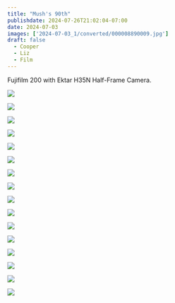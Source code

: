 ```yaml
---
title: "Mush's 90th"
publishdate: 2024-07-26T21:02:04-07:00
date: 2024-07-03
images: ['2024-07-03_1/converted/000008890009.jpg']
draft: false
  - Cooper
  - Liz
  - Film
---
```


Fujifilm 200 with Ektar H35N Half-Frame Camera.

![](2024-07-03_1/converted/000008890066.jpg)

![](2024-07-03_1/converted/000008890061.jpg)

![](2024-07-03_1/converted/000008890060.jpg)

![](2024-07-03_1/converted/000008890048.jpg)

![](2024-07-03_1/converted/000008890046.jpg)

![](2024-07-03_1/converted/000008890044.jpg)

![](2024-07-03_1/converted/000008890031.jpg)

![](2024-07-03_1/converted/000008890029.jpg)

![](2024-07-03_1/converted/000008890026.jpg)

![](2024-07-03_1/converted/000008890019.jpg)

![](2024-07-03_1/converted/000008890018-2.jpg)

![](2024-07-03_1/converted/000008890015.jpg)

![](2024-07-03_1/converted/000008890010.jpg)

![](2024-07-03_1/converted/000008890009.jpg)

![](2024-07-03_1/converted/000008890005.jpg)

![](2024-07-03_1/converted/000008890002.jpg)